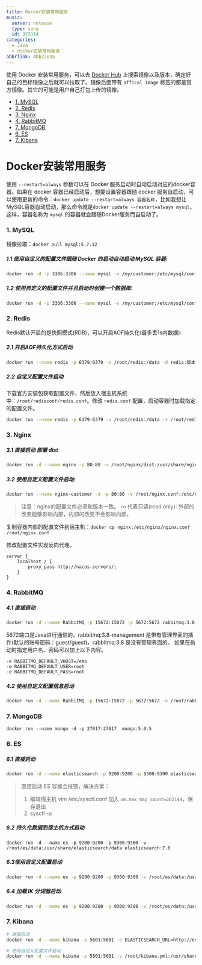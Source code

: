 ```yaml
---
title: Docker安装常用服务
music:
  server: netease
  type: song
  id: 373114
categories:
  - Java
  - docker安装常用服务
abbrlink: 4bb2ae3a
---
```


使用 Docker 安装常用服务，可以去 [Docker Hub](https://registry.hub.docker.com/) 上搜索镜像以及版本，确定好自己的目标镜像之后就可以拉取了。镜像后面带有 `offical image` 标签的都是官方镜像。其它的可能是用户自己打包上传的镜像。

<!-- more -->

<!-- @import "[TOC]" {cmd="toc" depthFrom=2 depthTo=2 orderedList=false} -->

<!-- code_chunk_output -->

- [1. MySQL](#1-mysql)
- [2. Redis](#2-redis)
- [3. Nginx](#3-nginx)
- [4. RabbitMQ](#4-rabbitmq)
- [7. MongoDB](#7-mongodb)
- [6. ES](#6-es)
- [7. Kibana](#7-kibana)

<!-- /code_chunk_output -->
# Docker安装常用服务

使用 `--restart=always` 参数可以在 Docker 服务启动时自动启动对应的docker容器。如果在 docker 容器已经启动后，想要设置容器跟随 docker 服务自启动，可以使用更新的命令：`docker update --restart=always 容器名称`，比如我想让MySQL容器自动启动，那么命令就是`docker update --restart=always mysql`，这样，容器名称为 `mysql` 的容器就会跟随Docker服务而自启动了。

### 1. MySQL

镜像拉取：`docker pull mysql:5.7.32`

##### 1.1 使用自定义的配置文件跟随 Docker 的启动自动启动 MySQL 容器:
```bash
docker run -d -p 3306:3306 --name mysql -v /my/customer:/etc/mysql/conf.d -v /root/mysql:/var/lib/mysql -e MYSQL_ROOT_PASSWORD=root --restart=always mysql:5.7.32
```

##### 1.2 使用自定义的配置文件并且启动时创建一个数据库:
```bash
docker run -d -p 3306:3306 --name mysql -v /my/customer:/etc/mysql/conf.d -v /root/mysql:/var/lib/mysql -e MYSQL_ROOT_PASSWORD=root -v MYSQL_DATABASE=数据库名称 mysql:5.7.32
```

### 2. Redis

Redis默认开启的是快照模式(RDB)，可以开启AOF持久化(最多丢1s内数据):
##### 2.1 开启AOF持久化方式启动
```bash
docker run --name redis -p 6379:6379 -v /root/redis:/data -d redis:版本号 redis-server --apaendonly yes
```

##### 2.2 自定义配置文件启动
下载官方安装包获取配置文件，然后放入宿主机系统中：`/root/redisconf/redis.conf`。修改 `redis.conf` 配置，启动容器时加载指定的配置文件。
```bash
docker run --name redis -p 6379:6379 -v /root/redis:/data -v /root/redisconf/redis.conf:/etc/redis.conf -d redis:版本号 redis-server /etc/redis.conf
```

### 3. Nginx

##### 3.1 直接启动 部署 dist 
```bash
docker run -d --name nginx -p 80:80 -v /root/nginx/dist:/usr/share/nginx/html:ro nginx:1.20 
```

##### 3.2 使用自定义配置文件启动:
```bash
docker run --name nginx-customer -d -p 80:80 -v /root/nginx.conf:/etc/nginx/nginx.conf nginx:1.20
```

> 注意：nginx的配置文件必须和版本一致。
> `ro` 代表只读(read only): 外部的改变能够影响内部，内部的改变不会影响内部。

复制容器内部的配置文件到宿主机：`docker cp nginx:/etc/nginx/nginx.conf /root/nginx.conf`

修改配置文件实现反向代理。
```xml{.line-numbers}
server {
    localhost / {
        proxy_pass http://nacos-servers/;
    }
}
```

### 4. RabbitMQ

##### 4.1 直接启动
```bash
docker run -d --name RabbitMQ -p 15672:15072 -p 5672:5672 rabbitmq:3.8-management
```
5672端口是Java进行通信的，rabbitmq:3.8-management 是带有管理界面的插件(默认的账号密码：guest/guest)，rabbitmq:3.8 是没有管理界面的。
如果在启动时指定用户名、密码可以加上以下内容。
```bash{.line-numbers}
-e RABBITMQ_DEFAULT_VHOST=/ems
-e RABBITMQ_DEFAULT_USER=root
-e RABBITMQ_DEFAULT_PASS=root
```

##### 4.2 使用自定义配置信息启动
```bash
docker run -d --name RabbitMQ -p 15672:15072 -p 5672:5672 -v /root/rabbitmq.conf:/etc/rabbitmq/rabbitmq.conf rabbitmq:3.8-management
```

### 7. MongoDB

`docker run --name mongo -d -p 27017:27017  mongo:5.0.5`

### 6. ES

##### 6.1 直接启动
```bash
docker run -d --name elasticsearch -p 9200:9200 -p 9300:9300 elasticsearch:7.0
```

> 直接启动 ES 容器会报错，解决方案：
> 1. 编辑宿主机 vim /etc/sysctl.conf 加入 `vm.max_map_count=262144`，保存退出
> 2. sysctl -p

##### 6.2 持久化数据到宿主机方式启动
```bash{.line-numbers}
docker run -d --name es -p 9200:9200 -p 9300:9300 -v /root/es/data:/usr/share/elasticsearch/data elasticsearch:7.0
```

##### 6.3使用自定义配置启动
```bash
docker run -d --name es -p 9200:9200 -p 9300:9300 -v /root/es/data:/usr/share/elasticsearch/data -v /root/es/config/elasticsearch.yml:/usr/share/elasticsearch/config/elasticsearch.yml elasticsearch:7.0
```

##### 6.4 加载 IK 分词器启动
```bash
docker run -d --name es -p 9200:9200 -p 9300:9300 -v /root/es/data:/usr/share/elasticsearch/data -v /root/es/es/config/elasticsearch.yml:/usr/share/elasticsearch/config/elasticsearch.yml -v root/es/ik:/usr/share/elasticsearch/plugins/ik elasticsearch:7.0
```

### 7. Kibana
```bash
# 直接启动
docker run -d --name kibana -p 5601:5601 -e ELASTICSEARCH_URL=http://es的IP地址:9200 Kibana:7.0

# 使用自定义配置文件启动
docker run -d --name kibana -p 5601:5601 -v /root/kibana.yml:/usr/share/kibana/config/kibana.yml Kibana:7.0
```
